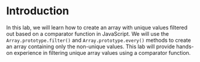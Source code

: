 # Introduction

In this lab, we will learn how to create an array with unique values filtered out based on a comparator function in JavaScript. We will use the `Array.prototype.filter()` and `Array.prototype.every()` methods to create an array containing only the non-unique values. This lab will provide hands-on experience in filtering unique array values using a comparator function.
